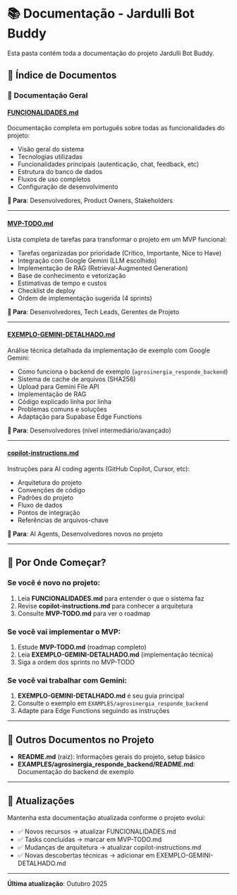 # 📚 Documentação - Jardulli Bot Buddy

Esta pasta contém toda a documentação do projeto Jardulli Bot Buddy.

## 📁 Índice de Documentos

### 📖 Documentação Geral

#### [FUNCIONALIDADES.md](./FUNCIONALIDADES.md)
Documentação completa em português sobre todas as funcionalidades do projeto:
- Visão geral do sistema
- Tecnologias utilizadas
- Funcionalidades principais (autenticação, chat, feedback, etc)
- Estrutura do banco de dados
- Fluxos de uso completos
- Configuração de desenvolvimento

**👥 Para**: Desenvolvedores, Product Owners, Stakeholders

---

#### [MVP-TODO.md](./MVP-TODO.md)
Lista completa de tarefas para transformar o projeto em um MVP funcional:
- Tarefas organizadas por prioridade (Crítico, Importante, Nice to Have)
- Integração com Google Gemini (LLM escolhido)
- Implementação de RAG (Retrieval-Augmented Generation)
- Base de conhecimento e vetorização
- Estimativas de tempo e custos
- Checklist de deploy
- Ordem de implementação sugerida (4 sprints)

**👥 Para**: Desenvolvedores, Tech Leads, Gerentes de Projeto

---

#### [EXEMPLO-GEMINI-DETALHADO.md](./EXEMPLO-GEMINI-DETALHADO.md)
Análise técnica detalhada da implementação de exemplo com Google Gemini:
- Como funciona o backend de exemplo (`agrosinergia_responde_backend`)
- Sistema de cache de arquivos (SHA256)
- Upload para Gemini File API
- Implementação de RAG
- Código explicado linha por linha
- Problemas comuns e soluções
- Adaptação para Supabase Edge Functions

**👥 Para**: Desenvolvedores (nível intermediário/avançado)

---

#### [copilot-instructions.md](./copilot-instructions.md)
Instruções para AI coding agents (GitHub Copilot, Cursor, etc):
- Arquitetura do projeto
- Convenções de código
- Padrões do projeto
- Fluxo de dados
- Pontos de integração
- Referências de arquivos-chave

**👥 Para**: AI Agents, Desenvolvedores novos no projeto

---

## 🎯 Por Onde Começar?

### Se você é novo no projeto:
1. Leia **FUNCIONALIDADES.md** para entender o que o sistema faz
2. Revise **copilot-instructions.md** para conhecer a arquitetura
3. Consulte **MVP-TODO.md** para ver o roadmap

### Se você vai implementar o MVP:
1. Estude **MVP-TODO.md** (roadmap completo)
2. Leia **EXEMPLO-GEMINI-DETALHADO.md** (implementação técnica)
3. Siga a ordem dos sprints no MVP-TODO

### Se você vai trabalhar com Gemini:
1. **EXEMPLO-GEMINI-DETALHADO.md** é seu guia principal
2. Consulte o exemplo em `EXAMPLES/agrosinergia_responde_backend`
3. Adapte para Edge Functions seguindo as instruções

---

## 📂 Outros Documentos no Projeto

- **README.md** (raiz): Informações gerais do projeto, setup básico
- **EXAMPLES/agrosinergia_responde_backend/README.md**: Documentação do backend de exemplo

---

## 🔄 Atualizações

Mantenha esta documentação atualizada conforme o projeto evolui:
- ✅ Novos recursos → atualizar FUNCIONALIDADES.md
- ✅ Tasks concluídas → marcar em MVP-TODO.md
- ✅ Mudanças de arquitetura → atualizar copilot-instructions.md
- ✅ Novas descobertas técnicas → adicionar em EXEMPLO-GEMINI-DETALHADO.md

---

**Última atualização**: Outubro 2025
